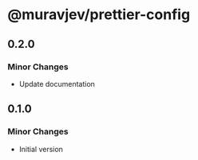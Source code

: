 # @muravjev/prettier-config

## 0.2.0

### Minor Changes

- Update documentation

## 0.1.0

### Minor Changes

- Initial version
